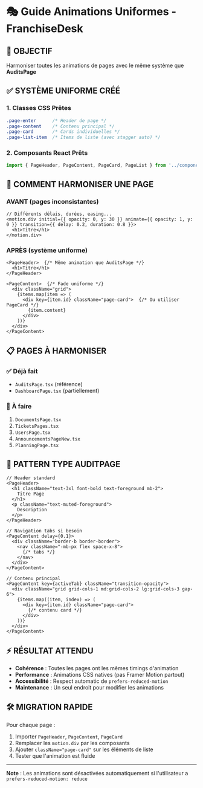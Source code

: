 # 🎭 Guide Animations Uniformes - FranchiseDesk

## 🎯 **OBJECTIF**
Harmoniser toutes les animations de pages avec le même système que **AuditsPage**

## ✅ **SYSTÈME UNIFORME CRÉÉ**

### 1. **Classes CSS Prêtes**
```css
.page-enter      /* Header de page */
.page-content    /* Contenu principal */
.page-card       /* Cards individuelles */
.page-list-item  /* Items de liste (avec stagger auto) */
```

### 2. **Composants React Prêts**
```typescript
import { PageHeader, PageContent, PageCard, PageList } from '../components/ui/PageAnimations';
```

## 🚀 **COMMENT HARMONISER UNE PAGE**

### **AVANT (pages inconsistantes)**
```tsx
// Différents délais, durées, easing...
<motion.div initial={{ opacity: 0, y: 30 }} animate={{ opacity: 1, y: 0 }} transition={{ delay: 0.2, duration: 0.8 }}>
  <h1>Titre</h1>
</motion.div>
```

### **APRÈS (système uniforme)**
```tsx
<PageHeader>  {/* Même animation que AuditsPage */}
  <h1>Titre</h1>
</PageHeader>

<PageContent>  {/* Fade uniforme */}
  <div className="grid">
    {items.map(item => (
      <div key={item.id} className="page-card">  {/* Ou utiliser PageCard */}
        {item.content}
      </div>
    ))}
  </div>
</PageContent>
```

## 📋 **PAGES À HARMONISER**

### ✅ **Déjà fait**
- `AuditsPage.tsx` (référence)
- `DashboardPage.tsx` (partiellement)

### 🔄 **À faire**
1. `DocumentsPage.tsx`
2. `TicketsPages.tsx` 
3. `UsersPage.tsx`
4. `AnnouncementsPageNew.tsx`
5. `PlanningPage.tsx`

## 🎨 **PATTERN TYPE AUDITPAGE**

```tsx
// Header standard
<PageHeader>
  <h1 className="text-3xl font-bold text-foreground mb-2">
    Titre Page
  </h1>
  <p className="text-muted-foreground">
    Description
  </p>
</PageHeader>

// Navigation tabs si besoin
<PageContent delay={0.1}>
  <div className="border-b border-border">
    <nav className="-mb-px flex space-x-8">
      {/* tabs */}
    </nav>
  </div>
</PageContent>

// Contenu principal
<PageContent key={activeTab} className="transition-opacity">
  <div className="grid grid-cols-1 md:grid-cols-2 lg:grid-cols-3 gap-6">
    {items.map((item, index) => (
      <div key={item.id} className="page-card">
        {/* contenu card */}
      </div>
    ))}
  </div>
</PageContent>
```

## ⚡ **RÉSULTAT ATTENDU**

- **Cohérence** : Toutes les pages ont les mêmes timings d'animation
- **Performance** : Animations CSS natives (pas Framer Motion partout)
- **Accessibilité** : Respect automatic de `prefers-reduced-motion`
- **Maintenance** : Un seul endroit pour modifier les animations

## 🛠️ **MIGRATION RAPIDE**

Pour chaque page :
1. Importer `PageHeader`, `PageContent`, `PageCard`
2. Remplacer les `motion.div` par les composants
3. Ajouter `className="page-card"` sur les éléments de liste
4. Tester que l'animation est fluide

---

**Note** : Les animations sont désactivées automatiquement si l'utilisateur a `prefers-reduced-motion: reduce`